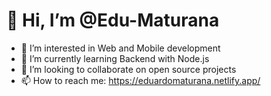 # 👋 Hi, I’m @Edu-Maturana
- 👀 I’m interested in Web and Mobile development
- 🌱 I’m currently learning Backend with Node.js
- 💞️ I’m looking to collaborate on open source projects
- 📫 How to reach me: https://eduardomaturana.netlify.app/

<!---
Edu-Maturana/Edu-Maturana is a ✨ special ✨ repository because its `README.md` (this file) appears on your GitHub profile.
You can click the Preview link to take a look at your changes.
--->
